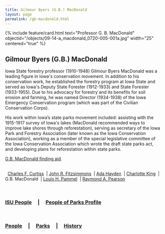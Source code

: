 ```yaml
---
title: Gilmour Byers (G.B.) MacDonald
layout: page
permalink: /gb-macdonald.html
---
```


{% include feature/card.html text="Professor G. B. MacDonald" objectid="/objects/09-14-a_macdonald_0720-005-001a.jpg" width="25" centered="true" %}

## Gilmour Byers (G.B.) MacDonald

Iowa State forestry professor (1910-1948) Gilmour Byers MacDonald was a leading figure in Iowa's conservation movement. In addition to his conservation work, he established the forestry program at Iowa State and served as Iowa's Deputy State Forester (1912-1933) and State Forester (1933-1955). Due to his advocacy for forestry and its benefits for soil erosion and farming, he was named Director (1934-1938) of the Iowa Emergency Conservation program (which was part of the Civilian Conservation Corps).

His work within Iowa’s state parks movement included: assisting with the 1915-1917 survey of Iowa's lakes (MacDonald recommended ways to improve lake shores through reforestation), serving as secretary of the Iowa Park and Forestry Association (later known as the Iowa Conservation Association), working as a member of the special legislative committee of the Iowa Conservation Association which wrote the draft state parks act, and developing plans for reforestation within state parks.

<a href="http://findingaids.lib.iastate.edu/spcl/arch/rgrp/9-14-11.html">G.B. MacDonald finding aid</a>.
<br>
<br>
<div>
&nbsp; <a href="/charles-f-curtiss.html">Charles F. Curtiss</a> 
&nbsp;| <a href="/john-r-fitzsimmons.html">John R. Fitzsimmons</a>
&nbsp;| <a href="/ada-hayden.html">Ada Hayden</a> 
&nbsp;| <a href="/charlotte-king.html">Charlotte King</a> 
&nbsp;| G.B. MacDonald
&nbsp;| <a href="/louis-h-pammel.html">Louis H. Pammel</a> 
&nbsp;| <a href="/raymond-a-pearson.html">Raymond A. Pearson</a>
</div>
<br>
<br>

### <a href="/isu-people.html">ISU People</a> &nbsp; &nbsp; | &nbsp; &nbsp; <a href="/people-of-parks-profiles.html">People of Parks Profile</a>
<br>

### <a href="/people-overview.html">People</a> &nbsp; &nbsp; | &nbsp; &nbsp; <a href="/state-parks-overview.html">Parks</a> &nbsp; &nbsp; | &nbsp; &nbsp; <a href="/history-overview.html">History</a>
